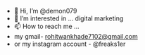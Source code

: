 - 👋 Hi, I’m @demon079
- 👀 I’m interested in ... digital marketing
- 📫 How to reach me ...
- my gmail- rohitwankhade7102@gmail.com
- or my instagram account - @freaks1er
<!---
demon079/demon079 is a ✨ special ✨ repository because its `README.md` (this file) appears on your GitHub profile.
You can click the Preview link to take a look at your changes.
--->
